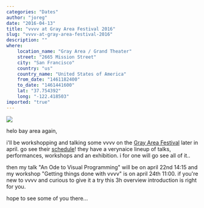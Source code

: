 ```yaml
---
categories: "Dates"
author: "joreg"
date: "2016-04-13"
title: "vvvv at Gray Area Festival 2016"
slug: "vvvv-at-gray-area-festival-2016"
description: ""
where: 
    location_name: "Gray Area / Grand Theater"
    street: "2665 Mission Street"
    city: "San Francisco"
    country: "us"
    country_name: "United States of America"
    from_date: "1461182400"
    to_date: "1461441600"
    lat: "37.754392"
    long: "-122.418503"
imported: "true"
---
```



![](grayareafestival.jpg)

helo bay area again,

i'll be workshopping and talking some vvvv on the [Gray Area Festival](http://grayareafestival.io/) later in april. go see their [schedule](http://grayareafestival.io/schedule)! they have a verynaice lineup of talks, performances, workshops and an exhibition. i for one will go see all of it..

then my talk "An Ode to Visual Programming" will be on april 22nd 14:15 and my workshop "Getting things done with vvvv" is on april 24th 11:00. if you're new to vvvv and curious to give it a try this 3h overview introduction is right for you. 

hope to see some of you there...